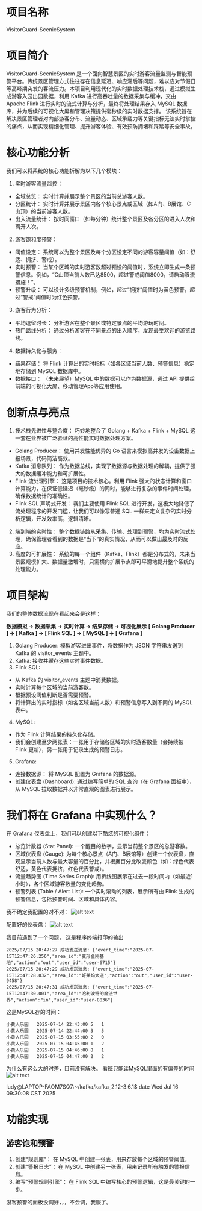 # 项目名称
VisitorGuard-ScenicSystem 

# 项目简介
VisitorGuard-ScenicSystem 是一个面向智慧景区的实时游客流量监测与智能预警平台。传统景区管理方式往往存在信息延迟、响应滞后等问题，难以应对节假日等高峰期突发的客流压力。本项目利用现代化的实时数据处理技术栈，通过模拟生成游客入园出园数据，利用 Kafka 进行高吞吐量的数据采集与缓冲，交由 Apache Flink 进行实时的流式计算与分析，最终将处理结果存入 MySQL 数据库，并为后续的可视化大屏和管理决策提供毫秒级的实时数据支撑。
该系统旨在解决景区管理者对内部游客分布、流量动态、区域承载力等关键指标无法实时掌控的痛点，从而实现精细化管理、提升游客体验、有效预防拥堵和踩踏等安全事故。

# 核心功能分析
我们可以将系统的核心功能拆解为以下几个模块：
1. 实时游客流量监控：
* 全域总览： 实时计算并展示整个景区的当前总游客人数。
* 分区统计： 实时计算并展示景区内各个核心景点或区域（如A门、B展馆、C山顶）的当前游客人数。
* 出入流量统计： 按时间窗口（如每分钟）统计整个景区及各分区的进入人次和离开人次。
2. 游客饱和度预警：
* 阈值设定： 系统可以为整个景区及每个分区设定不同的游客容量阈值（如：舒适、拥挤、警戒）。
* 实时预警： 当某个区域的实时游客数超过预设的阈值时，系统立即生成一条预警信息。例如，“C山顶当前人数已达8500，超过警戒阈值8000，请启动限流措施！”。
* 预警升级： 可以设计多级预警机制，例如，超过“拥挤”阈值时为黄色预警，超过“警戒”阈值时为红色预警。
3. 游客行为分析：
* 平均逗留时长： 分析游客在整个景区或特定景点的平均游玩时间。
* 热门路线分析： 通过分析游客在不同景点的出入顺序，发现最受欢迎的游览路线。
4. 数据持久化与服务：
* 结果存储： 将 Flink 计算出的实时指标（如各区域当前人数、预警信息）稳定地存储到 MySQL 数据库中。
* 数据接口： （未来展望）MySQL 中的数据可以作为数据源，通过 API 提供给前端的可视化大屏、移动管理App等应用使用。

# 创新点与亮点
1. 技术栈先进性与整合度： 巧妙地整合了 Golang + Kafka + Flink + MySQL 这一套在业界被广泛验证的高性能实时数据处理方案。
* Golang Producer： 使用并发性能优异的 Go 语言来模拟高并发的设备数据上报场景，代码简洁高效。
* Kafka 消息队列： 作为数据总线，实现了数据源与数据处理的解耦，提供了强大的数据缓冲能力和可扩展性。
* Flink 流处理引擎： 这是项目的技术核心。利用 Flink 强大的状态计算和窗口计算能力，在保证低延迟（毫秒级）的同时，能够进行复杂的事件时间处理，确保数据统计的准确性。
* Flink SQL 声明式开发： 我们主要使用 Flink SQL 进行开发，这极大地降低了流处理程序的开发门槛，让我们可以像写普通 SQL 一样来定义复杂的实时分析逻辑，开发效率高，逻辑清晰。
2. 端到端的实时性： 整个数据链路从采集、传输、处理到预警，均为实时流式处理，确保管理者看到的数据是“当下”的真实情况，从而可以做出最及时的反应。
3. 高度的可扩展性： 系统的每一个组件（Kafka、Flink）都是分布式的，未来当景区规模扩大、数据量激增时，只需横向扩展节点即可平滑地提升整个系统的处理能力。

# 项目架构
我们的整体数据流现在看起来会是这样：

**数据模拟 -> 数据采集 -> 实时计算 -> 结果存储 -> 可视化展示**
**[ Golang Producer ] -> [ Kafka ] -> [ Flink SQL ] -> [ MySQL ] -> [ Grafana ]**

1. Golang Producer: 模拟游客进出事件，将数据作为 JSON 字符串发送到 Kafka 的 visitor_events 主题中。
2. Kafka: 接收并缓存这些实时事件数据。
3. Flink SQL:
* 从 Kafka 的 visitor_events 主题中消费数据。
* 实时计算每个区域的当前游客数。
* 根据预设阈值判断是否需要预警。
* 将计算出的实时指标（如各区域当前人数）和预警信息写入到不同的 MySQL 表中。
4. MySQL:
* 作为 Flink 计算结果的持久化存储。
* 我们会创建至少两张表：一张用于存储各区域的实时游客数量（会持续被 Flink 更新），另一张用于记录生成的预警日志。
5. Grafana:
* 连接数据源： 将 MySQL 配置为 Grafana 的数据源。
* 创建仪表盘 (Dashboard): 通过编写简单的 SQL 查询（在 Grafana 面板中），从 MySQL 拉取数据并以非常直观的图表进行展示。

# 我们将在 Grafana 中实现什么？
在 Grafana 仪表盘上，我们可以创建以下酷炫的可视化组件：
* 总览计数器 (Stat Panel): 一个醒目的数字，显示当前整个景区的总游客数。
* 区域仪表盘 (Gauge): 为每个核心景点（A门、B展馆等）创建一个仪表盘，直观显示当前人数与最大容量的百分比，并根据百分比改变颜色（如：绿色代表舒适，黄色代表拥挤，红色代表警戒）。
* 流量趋势图 (Time Series Graph): 用折线图展示在过去一段时间内（如最近1小时），各个区域游客数量的变化趋势。
* 预警列表 (Table / Alert List): 一个实时滚动的列表，展示所有由 Flink 生成的预警信息，包括预警时间、区域和具体内容。




我不确定我配置的对不对：
![alt text](image.png)

配置好的仪表盘：
![alt text](image-1.png)


我目前遇到了一个问题，
这是程序终端打印的输出
```
2025/07/15 20:47:27 成功发送消息: {"event_time":"2025-07-15T12:47:26.256","area_id":"变形金刚基地","action":"out","user_id":"user-6715"}
2025/07/15 20:47:29 成功发送消息: {"event_time":"2025-07-15T12:47:28.032","area_id":"好莱坞大道","action":"out","user_id":"user-9458"}
2025/07/15 20:47:31 成功发送消息: {"event_time":"2025-07-15T12:47:30.001","area_id":"哈利波特的魔法世界","action":"in","user_id":"user-8836"}
```
这是MySQL存的时间：
```
小黄人乐园	2025-07-14 22:43:00	5	1
小黄人乐园	2025-07-14 22:44:00	3	5
小黄人乐园	2025-07-15 03:55:00	2	0
小黄人乐园	2025-07-15 04:45:00	1	2
小黄人乐园	2025-07-15 04:46:00	8	1
小黄人乐园	2025-07-15 04:47:00	2	2
```
为什么有这么大的时差，目前没有解决。
看班只能读MySQL里面的有偏差的时间
![alt text](image-2.png)

ludy@LAPTOP-FAOM7SQ7:~/kafka/kafka_2.12-3.6.1$ date
Wed Jul 16 09:30:08 CST 2025


# 功能实现
## 游客饱和预警
1. 创建“规则库”： 在 MySQL 中创建一张表，用来存放每个区域的预警阈值。
2. 创建“警报日志”： 在 MySQL 中创建另一张表，用来记录所有触发的警报信息。
3. 编写“预警规则引擎”： 在 Flink SQL 中编写核心的预警逻辑，这是最关键的一步。

游客预警的面板没调好，，，不会调，我服了。